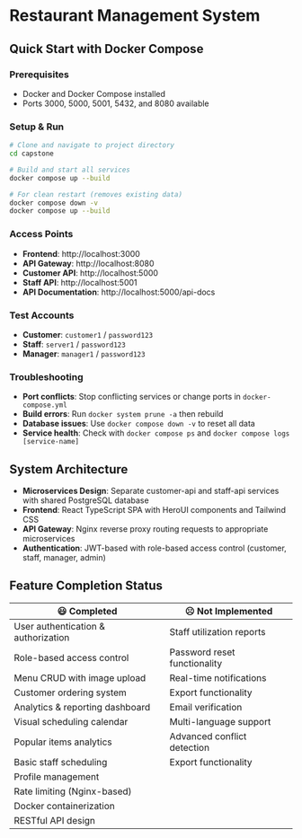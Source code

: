 # Restaurant Management System

## Quick Start with Docker Compose

### Prerequisites
- Docker and Docker Compose installed
- Ports 3000, 5000, 5001, 5432, and 8080 available

### Setup & Run
```bash
# Clone and navigate to project directory
cd capstone

# Build and start all services
docker compose up --build

# For clean restart (removes existing data)
docker compose down -v
docker compose up --build
```

### Access Points
- **Frontend**: http://localhost:3000
- **API Gateway**: http://localhost:8080
- **Customer API**: http://localhost:5000
- **Staff API**: http://localhost:5001
- **API Documentation**: http://localhost:5000/api-docs

### Test Accounts
- **Customer**: `customer1` / `password123`
- **Staff**: `server1` / `password123`
- **Manager**: `manager1` / `password123`

### Troubleshooting
- **Port conflicts**: Stop conflicting services or change ports in `docker-compose.yml`
- **Build errors**: Run `docker system prune -a` then rebuild
- **Database issues**: Use `docker compose down -v` to reset all data
- **Service health**: Check with `docker compose ps` and `docker compose logs [service-name]`

## System Architecture

- **Microservices Design**: Separate customer-api and staff-api services with shared PostgreSQL database  
- **Frontend**: React TypeScript SPA with HeroUI components and Tailwind CSS  
- **API Gateway**: Nginx reverse proxy routing requests to appropriate microservices  
- **Authentication**: JWT-based with role-based access control (customer, staff, manager, admin)

## Feature Completion Status

| 😃 Completed | ☹️ Not Implemented |
|---|---|
| User authentication & authorization | Staff utilization reports |
| Role-based access control | Password reset functionality |
| Menu CRUD with image upload | Real-time notifications |
| Customer ordering system | Export functionality |
| Analytics & reporting dashboard | Email verification |
| Visual scheduling calendar | Multi-language support |
| Popular items analytics | Advanced conflict detection |
| Basic staff scheduling | Export functionality |
| Profile management | |
| Rate limiting (Nginx-based) | |
| Docker containerization | |
| RESTful API design | |